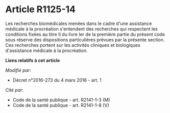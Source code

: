 # Article R1125-14

Les recherches biomédicales menées dans le cadre d'une assistance médicale à la procréation s'entendent des recherches qui
respectent les conditions fixées au titre II du livre Ier de la première partie du présent code sous réserve des dispositions
particulières prévues par la présente section. Ces recherches portent sur les activités cliniques et biologiques d'assistance
médicale à la procréation.

**Liens relatifs à cet article**

_Modifié par_:

  - Décret n°2016-273 du 4 mars 2016 - art. 1

_Cité par_:

  - Code de la santé publique - art. R2141-1-3 (M)
  - Code de la santé publique - art. R2141-1-8 (V)
